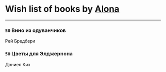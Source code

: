 # Wish list of books by [Alona](https://www.facebook.com/app_scoped_user_id/320700111602997/)
---

### `50` Вино из одуванчиков
Рей Бредбери

### `50` Цветы для Элджернона
Дэниел Киз

